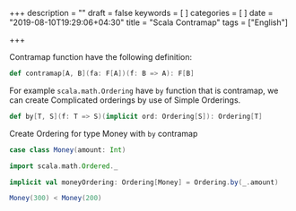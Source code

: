 +++
description = ""
draft = false
keywords = [
]
categories = [
]
date = "2019-08-10T19:29:06+04:30"
title = "Scala Contramap"
tags = ["English"]

+++

Contramap function have the following definition:

```scala
def contramap[A, B](fa: F[A])(f: B => A): F[B]
```

For example `scala.math.Ordering` have `by` function that is contramap, we can create Complicated orderings by use of Simple Orderings.

```scala
def by[T, S](f: T => S)(implicit ord: Ordering[S]): Ordering[T]
```

Create Ordering for type Money with `by` contramap

```scala
case class Money(amount: Int)

import scala.math.Ordered._

implicit val moneyOrdering: Ordering[Money] = Ordering.by(_.amount)

Money(300) < Money(200)
```

